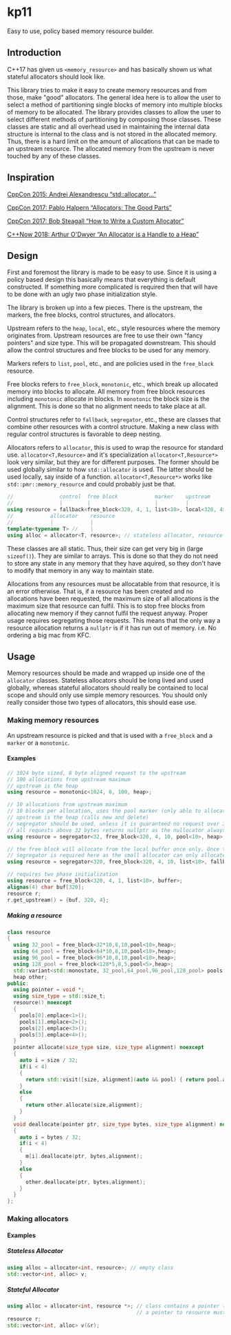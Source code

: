 # kp11
Easy to use, policy based memory resource builder.

## Introduction
C++17 has given us `<memory_resource>` and has basically shown us what stateful allocators should look like.

This library tries to make it easy to create memory resources and from those, make "good" allocators.
The general idea here is to allow the user to select a method of partitioning single blocks of memory into multiple blocks of memory to be allocated.
The library provides classes to allow the user to select different methods of partitioning by composing those classes. 
These classes are static and all overhead used in maintaining the internal data structure is internal to the class and is not stored in the allocated memory. 
Thus, there is a hard limit on the amount of allocations that can be made to an upstream resource. 
The allocated memory from the upstream is never touched by any of these classes.

## Inspiration
[CppCon 2015: Andrei Alexandrescu “std::allocator...”](https://www.youtube.com/watch?v=LIb3L4vKZ7U)

[CppCon 2017: Pablo Halpern “Allocators: The Good Parts”](https://www.youtube.com/watch?v=v3dz-AKOVL8)

[CppCon 2017: Bob Steagall “How to Write a Custom Allocator”](https://www.youtube.com/watch?v=kSWfushlvB8)

[C++Now 2018: Arthur O'Dwyer “An Allocator is a Handle to a Heap”](https://www.youtube.com/watch?v=0MdSJsCTRkY)

## Design
First and foremost the library is made to be easy to use. Since it is using a policy based design this basically means that everything is default constructed. If something more complicated is required then that will have to be done with an ugly two phase initialization style.

The library is broken up into a few pieces.
There is the upstream, the markers, the free blocks, control structures, and allocators.

Upstream refers to the `heap`, `local`, etc., style resources where the memory originates from.
Upstream resources are free to use their own "fancy pointers" and size type. This will be propagated downstream.
This should allow the control structures and free blocks to be used for any memory.

Markers refers to `list`, `pool`, etc., and are policies used in the `free_block` resource.

Free blocks refers to `free_block`, `monotonic`, etc., which break up allocated memory into blocks to allocate. 
All memory from free block resources including `monotonic` allocate in blocks.
In `monotonic` the block size is the alignment.
This is done so that no alignment needs to take place at all.

Control structures refer to `fallback`, `segregator`, etc., these are classes that combine other resources with a control structure.
Making a new class with regular control structures is favorable to deep nesting.

Allocators refers to `allocator`, this is used to wrap the resource for standard use.
`allocator<T,Resource>` and it's specialization `allocator<T,Resource*>` look very similar, but they are for different purposes.
The former should be used globally similar to how `std::allocator` is used.
The latter should be used locally, say inside of a function.
`allocator<T,Resource*>` works like `std::pmr::memory_resource` and could probably just be that.

```cpp
//               control  free block            marker    upstream        resource (also upstream)
//               |        |                     |         |               |
using resource = fallback<free_block<320, 4, 1, list<10>, local<320, 4>>, heap>; // stack allocate 10 32 byte blocks, fallback to the heap when those blocks run out.
//            allocator    resource
//            |            |
template<typename T> //    |
using alloc = allocator<T, resource>; // stateless allocator, resource is a static singleton.
```

These classes are all static.
Thus, their size can get very big in (large `sizeof()`).
They are similar to arrays.
This is done so that they do not need to store any state in any memory that they have aquired, so they don't have to modify that memory in any way to maintain state. 

Allocations from any resources must be allocatable from that resource, it is an error otherwise.
That is, if a resource has been created and no allocations have been requested, the maximum size of all allocations is the maximum size that resource can fulfil.
This is to stop free blocks from allocating new memory if they cannot fulfil the request anyway.
Proper usage requires segregating those requests.
This means that the only way a resource allocation returns a `nullptr` is if it has run out of memory.
i.e. No ordering a big mac from KFC.

## Usage
Memory resources should be made and wrapped up inside one of the `allocator` classes.
Stateless allocators should be long lived and used globally, whereas stateful allocators should really be contained to local scope and should only use simple memory resources. 
You should only really consider those two types of allocators, this should ease use.

### Making memory resources
An upstream resource is picked and that is used with a `free_block` and a `marker` or a `monotonic`.

#### Examples

```cpp
// 1024 byte sized, 8 byte aligned request to the upstream
// 100 allocations from upstream maximum
// upstream is the heap
using resource = monotonic<1024, 8, 100, heap>; 
```
```cpp
// 10 allocations from upstream maximum
// 10 blocks per allocation, uses the pool marker (only able to allocate a single block)
// upstream is the heap (calls new and delete)
// segregator should be used, unless it is guaranteed no request over 32 bytes is ever made.
// all requests above 32 bytes returns nullptr as the nullocator always returns nullptr
using resource = segregator<32, free_block<320, 4, 10, pool<10>, heap>, nullocator>; 
```
```cpp
// the free block will allocate from the local buffer once only. Once these have all been allocated, allocate from the heap
// segregator is required here as the small allocator can only allocate upto 320 bytes.
using resource = segregator<320, free_block<320, 4, 10, list<10>, fallback<local<320,4>, heap>,heap>; 
```
```cpp
// requires two phase initialization
using resource = free_block<320, 4, 1, list<10>, buffer>;
alignas(4) char buf[320];
resource r;
r.get_upstream() = {buf, 320, 4};
```

##### Making a resource
```cpp
class resource
{
  using 32_pool = free_block<32*10,8,10,pool<10>,heap>;
  using 64_pool = free_block<64*10,8,10,pool<10>,heap>;
  using 96_pool = free_block<96*10,8,10,pool<10>,heap>;
  using 128_pool = free_block<128*5,8,5,pool<5>,heap>;
  std::variant<std::monostate, 32_pool,64_pool,96_pool,128_pool> pools[4];
  heap other;
public:
  using pointer = void *;
  using size_type = std::size_t;
  resource() noexcept
  {
    pools[0].emplace<1>();
    pools[1].emplace<2>();
    pools[2].emplace<3>();
    pools[3].emplace<4>();
  }
  pointer allocate(size_type size, size_type alignment) noexcept
  {
    auto i = size / 32;
    if(i < 4)
    {
      return std::visit([size, alignment](auto && pool) { return pool.allocate(size,alignment);}, pools[i]);
    }
    else
    {
      return other.allocate(size,alignment);
    }
  }
  void deallocate(pointer ptr, size_type bytes, size_type alignment) noexcept
  {
    auto i = bytes / 32;
    if(i < 4)
    {
      m[i].deallocate(ptr, bytes,alignment);
    }
    else
    {
      other.deallocate(ptr, bytes,alignment);
    }
  }
};
```
### Making allocators

#### Examples

##### Stateless Allocator
```cpp
using alloc = allocator<int, resource>; // empty class
std::vector<int, alloc> v;
```
##### Stateful Allocator
```cpp
using alloc = allocator<int, resource *>; // class contains a pointer to resource
                                          // a pointer to resource must be passed into the constructor
resource r;
std::vector<int, alloc> v(&r);
```
